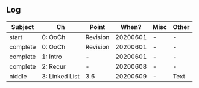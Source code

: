 ## Log


Subject | Ch | Point | When? | Misc | Other
--- | --- | --- | --- |--- |---
start | 0: OoCh | Revision | 20200601 | - | -
complete | 0: OoCh | Revision | 20200601 | - | -
complete | 1: Intro | - | 20200601 | - | -
complete | 2: Recur | - | 20200608 | - | -
niddle | 3: Linked List | 3.6 | 20200609 | - | Text
